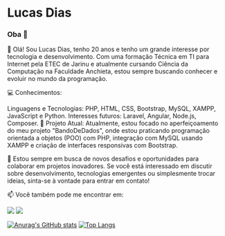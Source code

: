 # Lucas Dias

### Oba 👋

👋 Olá! Sou Lucas Dias, tenho 20 anos e tenho um grande interesse por tecnologia e desenvolvimento. Com uma formação Técnica em TI para Internet pela ETEC de Jarinu e atualmente cursando Ciência da Computação na Faculdade Anchieta, estou sempre buscando conhecer e evoluir no mundo da programação.

💻 Conhecimentos:

Linguagens e Tecnologias: PHP, HTML, CSS, Bootstrap, MySQL, XAMPP, JavaScript e Python.
Interesses futuros: Laravel, Angular, Node.js, Composer.
🔧 Projeto Atual: Atualmente, estou focado no aperfeiçoamento do meu projeto "BandoDeDados", onde estou praticando programação orientada a objetos (POO) com PHP, integração com MySQL usando XAMPP e criação de interfaces responsivas com Bootstrap.

🌟 Estou sempre em busca de novos desafios e oportunidades para colaborar em projetos inovadores. Se você está interessado em discutir sobre desenvolvimento, tecnologias emergentes ou simplesmente trocar ideias, sinta-se à vontade para entrar em contato!

📫 Você também pode me encontrar em:  

<a href="https://instagram.com/l7_kas/" target="_blank"><img src="https://img.shields.io/badge/-Instagram-%23E4405F?style=for-the-badge&logo=instagram&logoColor=white" target="_blank"></a>
<a href="https://www.linkedin.com/in/lucas-dias-b109a7230/" target="_blank"><img src="https://img.shields.io/badge/-LinkedIn-%230077B5?style=for-the-badge&logo=linkedin&logoColor=white" target="_blank"></a>   

[![Anurag's GitHub stats](https://github-readme-stats.vercel.app/api?username=LUk3VIT&hide=issues&theme=yeblu)](https://github.com/anuraghazra/github-readme-stats) [![Top Langs](https://github-readme-stats.vercel.app/api/top-langs/?username=LUk3VIT&hide=PHP,Hack&layout=compact&theme=yeblu)](https://github.com/anuraghazra/github-readme-stats)

